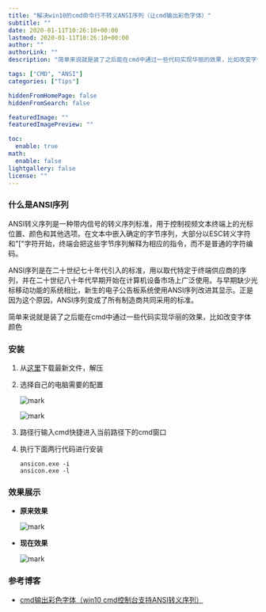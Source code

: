 ```yaml
---
title: "解决win10的cmd命令行不转义ANSI序列（让cmd输出彩色字体）"
subtitle: ""
date: 2020-01-11T10:26:10+00:00
lastmod: 2020-01-11T10:26:10+00:00
author: ""
authorLink: ""
description: "简单来说就是装了之后能在cmd中通过一些代码实现华丽的效果，比如改变字体颜色"

tags: ["CMD", "ANSI"]
categories: ["Tips"]

hiddenFromHomePage: false
hiddenFromSearch: false

featuredImage: ""
featuredImagePreview: ""

toc:
  enable: true
math:
  enable: false
lightgallery: false
license: ""
---
```

<!--more-->

### 什么是ANSI序列

ANSI转义序列是一种带内信号的转义序列标准，用于控制视频文本终端上的光标位置、颜色和其他选项。在文本中嵌入确定的字节序列，大部分以ESC转义字符和"["字符开始，终端会把这些字节序列解释为相应的指令，而不是普通的字符编码。

ANSI序列是在二十世纪七十年代引入的标准，用以取代特定于终端供应商的序列，并在二十世纪八十年代早期开始在计算机设备市场上广泛使用。与早期缺少光标移动功能的系统相比，新生的电子公告板系统使用ANSI序列改进其显示。正是因为这个原因，ANSI序列变成了所有制造商共同采用的标准。

简单来说就是装了之后能在cmd中通过一些代码实现华丽的效果，比如改变字体颜色

### 安装

1. 从[这里](https://github.com/adoxa/ansicon/releases)下载最新文件，解压

2. 选择自己的电脑需要的配置

   ![mark](https://pic.yqqy.top/blog/20200111/PtEwQgNosvfj.png)

   ![mark](https://pic.yqqy.top/blog/20200111/Wa5AQmQeh1H1.png)

3. 路径行输入cmd快捷进入当前路径下的cmd窗口

4. 执行下面两行代码进行安装

   ```shell
   ansicon.exe -i
   ansicon.exe -l
   ```

### 效果展示

* **原来效果**

  ![mark](https://pic.yqqy.top/blog/20200111/maNVT3Wcio8H.png)

* **现在效果**

  ![mark](https://pic.yqqy.top/blog/20200111/y4lANsHxEczi.png)

### 参考博客

* [cmd输出彩色字体（win10 cmd控制台支持ANSI转义序列）](https://www.cnblogs.com/naiij/p/9772584.html)